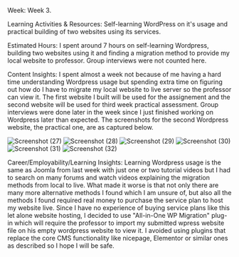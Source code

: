 Week: 
	Week 3.

Learning Activities & Resources: 
	Self-learning WordPress on it's usage and practical building of two websites using its services.

Estimated Hours: 
	I spent around 7 hours on self-learning Wordpress, building two websites using it and finding a migration method to provide my local website to professor. Group interviews were not counted here.
 
Content Insights: 
	I spent almost a week not because of me having a hard time understanding Wordpress usage but spending extra time on figuring out how do I have to migrate my local website to live server so the professor can view it. The first website I built will be used for the assignement and the second website will be used for third week practical assessment. Group interviews were done later in the week since I just finished working on Wordpress later than expected. The screenshots for the second Wordpress website, the practical one, are as captured below.

 ![Screenshot (27)](https://github.com/HtetArkarWin/weeklyentry.md/assets/103827096/53ec54ae-2e81-4292-b733-af973c8b6f0a)
![Screenshot (28)](https://github.com/HtetArkarWin/weeklyentry.md/assets/103827096/c5433df6-343f-4f83-938f-03b3151e450b)
![Screenshot (29)](https://github.com/HtetArkarWin/weeklyentry.md/assets/103827096/2dfb6132-c12e-45e5-816f-90c25947b1a4)
![Screenshot (30)](https://github.com/HtetArkarWin/weeklyentry.md/assets/103827096/a9176c63-595f-4bfc-8dc4-87006ba36a0c)
![Screenshot (31)](https://github.com/HtetArkarWin/weeklyentry.md/assets/103827096/992dae08-5c78-4adb-a489-fbb0128133be)
![Screenshot (32)](https://github.com/HtetArkarWin/weeklyentry.md/assets/103827096/99487929-1686-4599-8963-02451933b5d2)

Career/Employability/Learning Insights: 
	Learning Wordpress usage is the same as Joomla from last week with just one or two tutorial videos but I had to search on many forums and watch videos explaining the migration methods from local to live. What made it worse is that not only there are many more alternative methods I found which I am unsure of, but also all the methods I found required real money to purchase the service plan to host my website live. Since I have no experience of buying service plans like this let alone website hosting, I decided to use "All-in-One WP Migration" plug-in which will require the professor to import my submitted wpress website file on his empty wordpress website to view it. I avoided using plugins that replace the core CMS functionality like nicepage, Elementor or similar ones as described so I hope I will be safe.
